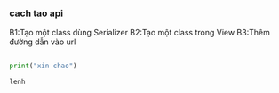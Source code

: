 ### cach tao api
B1:Tạo một class dùng Serializer
B2:Tạo một class trong View
B3:Thêm đường dẫn vào url
```python

print("xin chao")
```


```
lenh 
```
